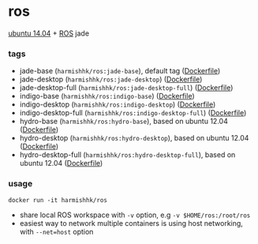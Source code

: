 # ros

[ubuntu 14.04](http://www.ubuntu.com/) + [ROS](http://www.ros.org/) jade

### tags

- jade-base (```harmishhk/ros:jade-base```), default tag ([Dockerfile](https://github.com/harmishhk/boxes/blob/master/docker/ros/jade-base/Dockerfile))
- jade-desktop (```harmishhk/ros:jade-desktop```) ([Dockerfile](https://github.com/harmishhk/boxes/blob/master/docker/ros/jade-desktop/Dockerfile))
- jade-desktop-full (```harmishhk/ros:jade-desktop-full```) ([Dockerfile](https://github.com/harmishhk/boxes/blob/master/docker/ros/jade-desktop-full/Dockerfile))
- indigo-base (```harmishhk/ros:indigo-base```) ([Dockerfile](https://github.com/harmishhk/boxes/blob/master/docker/ros/indigo-base/Dockerfile))
- indigo-desktop (```harmishhk/ros:indigo-desktop```) ([Dockerfile](https://github.com/harmishhk/boxes/blob/master/docker/ros/indigo-desktop/Dockerfile))
- indigo-desktop-full (```harmishhk/ros:indigo-desktop-full```) ([Dockerfile](https://github.com/harmishhk/boxes/blob/master/docker/ros/indigo-desktop-full/Dockerfile))
- hydro-base (```harmishhk/ros:hydro-base```), based on ubuntu 12.04 ([Dockerfile](https://github.com/harmishhk/boxes/blob/master/docker/ros/hydro-base/Dockerfile))
- hydro-desktop (```harmishhk/ros:hydro-desktop```), based on ubuntu 12.04 ([Dockerfile](https://github.com/harmishhk/boxes/blob/master/docker/ros/hydro-desktop/Dockerfile))
- hydro-desktop-full (```harmishhk/ros:hydro-desktop-full```), based on ubuntu 12.04 ([Dockerfile](https://github.com/harmishhk/boxes/blob/master/docker/ros/hydro-desktop-full/Dockerfile))

### usage

```docker run -it harmishhk/ros```

- share local ROS workspace with ```-v``` option, e.g  ```-v $HOME/ros:/root/ros```
- easiest way to network multiple containers is using host networking, with ```--net=host``` option
